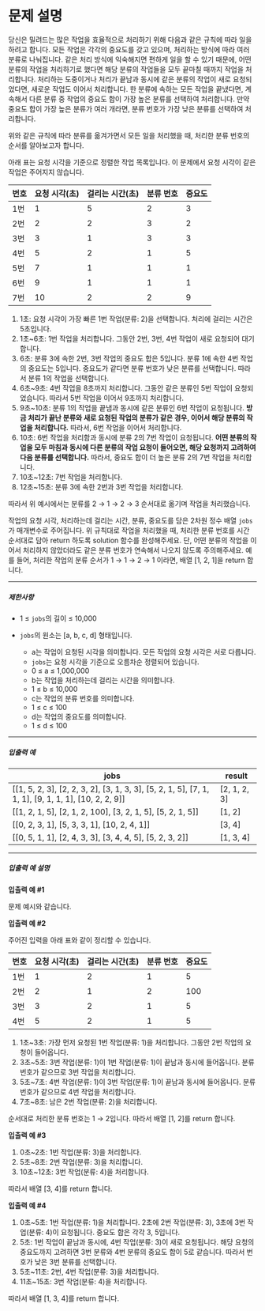 # 문제 설명

당신은 밀려드는 많은 작업을 효율적으로 처리하기 위해 다음과 같은 규칙에 따라 일을 하려고 합니다. 모든 작업은 각각의 중요도를 갖고 있으며, 처리하는 방식에 따라 여러 분류로 나눠집니다. 같은 처리 방식에 익숙해지면 편하게 일을 할 수 있기 때문에, 어떤 분류의 작업을 처리하기로 했다면 해당 분류의 작업들을 모두 끝마칠 때까지 작업을 처리합니다. 처리하는 도중이거나 처리가 끝남과 동시에 같은 분류의 작업이 새로 요청되었다면, 새로운 작업도 이어서 처리합니다. 한 분류에 속하는 모든 작업을 끝냈다면, 계속해서 다른 분류 중 작업의 중요도 합이 가장 높은 분류를 선택하여 처리합니다. 만약 중요도 합이 가장 높은 분류가 여러 개라면, 분류 번호가 가장 낮은 분류를 선택하여 처리합니다.

위와 같은 규칙에 따라 분류를 옮겨가면서 모든 일을 처리했을 때, 처리한 분류 번호의 순서를 알아보고자 합니다.

아래 표는 요청 시각을 기준으로 정렬한 작업 목록입니다. 이 문제에서 요청 시각이 같은 작업은 주어지지 않습니다.

| 번호 | 요청 시각(초) | 걸리는 시간(초) | 분류 번호 | 중요도 |
| ---- | ------------- | --------------- | --------- | ------ |
| 1번  | 1             | 5               | 2         | 3      |
| 2번  | 2             | 2               | 3         | 2      |
| 3번  | 3             | 1               | 3         | 3      |
| 4번  | 5             | 2               | 1         | 5      |
| 5번  | 7             | 1               | 1         | 1      |
| 6번  | 9             | 1               | 1         | 1      |
| 7번  | 10            | 2               | 2         | 9      |

1. 1초: 요청 시각이 가장 빠른 1번 작업(분류: 2)을 선택합니다. 처리에 걸리는 시간은 5초입니다.
2. 1초~6초: 1번 작업을 처리합니다. 그동안 2번, 3번, 4번 작업이 새로 요청되어 대기합니다.
3. 6초: 분류 3에 속한 2번, 3번 작업의 중요도 합은 5입니다. 분류 1에 속한 4번 작업의 중요도는 5입니다. 중요도가 같다면 분류 번호가 낮은 분류를 선택합니다. 따라서 분류 1의 작업을 선택합니다.
4. 6초~9초: 4번 작업을 8초까지 처리합니다. 그동안 같은 분류인 5번 작업이 요청되었습니다. 따라서 5번 작업을 이어서 9초까지 처리합니다.
5. 9초~10초: 분류 1의 작업을 끝냄과 동시에 같은 분류인 6번 작업이 요청됩니다. **방금 처리가 끝난 분류와 새로 요청된 작업의 분류가 같은 경우, 이어서 해당 분류의 작업을 처리합니다.** 따라서, 6번 작업을 이어서 처리합니다.
6. 10초: 6번 작업을 처리함과 동시에 분류 2의 7번 작업이 요청됩니다. **어떤 분류의 작업을 모두 마침과 동시에 다른 분류의 작업 요청이 들어오면, 해당 요청까지 고려하여 다음 분류를 선택합니다.** 따라서, 중요도 합이 더 높은 분류 2의 7번 작업을 처리합니다.
7. 10초~12초: 7번 작업을 처리합니다.
8. 12초~15초: 분류 3에 속한 2번과 3번 작업을 처리합니다.

따라서 위 예시에서는 분류를 2 → 1 → 2 → 3 순서대로 옮기며 작업을 처리했습니다.

작업의 요청 시각, 처리하는데 걸리는 시간, 분류, 중요도를 담은 2차원 정수 배열 `jobs`가 매개변수로 주어집니다. 위 규칙대로 작업을 처리했을 때, 처리한 분류 번호를 시간 순서대로 담아 return 하도록 solution 함수를 완성해주세요. 단, 어떤 분류의 작업을 이어서 처리하지 않았더라도 같은 분류 번호가 연속해서 나오지 않도록 주의해주세요. 예를 들어, 처리한 작업의 분류 순서가 1 → 1 → 2 → 1 이라면, 배열 [1, 2, 1]을 return 합니다.

------

##### 제한사항

- 1 ≤ `jobs`의 길이 ≤ 10,000

- `jobs`의 원소는 [a, b, c, d] 형태입니다.
  - a는 작업이 요청된 시각을 의미합니다. 모든 작업의 요청 시각은 서로 다릅니다.
  - `jobs`는 요청 시각을 기준으로 오름차순 정렬되어 있습니다.
  - 0 ≤ a ≤ 1,000,000
  - b는 작업을 처리하는데 걸리는 시간을 의미합니다.
  - 1 ≤ b ≤ 10,000
  - c는 작업의 분류 번호를 의미합니다.
  - 1 ≤ c ≤ 100
  - d는 작업의 중요도를 의미합니다.
  - 1 ≤ d ≤ 100

------

##### 입출력 예

| jobs                                                         | result       |
| ------------------------------------------------------------ | ------------ |
| [[1, 5, 2, 3], [2, 2, 3, 2], [3, 1, 3, 3], [5, 2, 1, 5], [7, 1, 1, 1], [9, 1, 1, 1], [10, 2, 2, 9]] | [2, 1, 2, 3] |
| [[1, 2, 1, 5], [2, 1, 2, 100], [3, 2, 1, 5], [5, 2, 1, 5]]   | [1, 2]       |
| [[0, 2, 3, 1], [5, 3, 3, 1], [10, 2, 4, 1]]                  | [3, 4]       |
| [[0, 5, 1, 1], [2, 4, 3, 3], [3, 4, 4, 5], [5, 2, 3, 2]]     | [1, 3, 4]    |

------

##### 입출력 예 설명

**입출력 예 #1**

문제 예시와 같습니다.

**입출력 예 #2**

주어진 입력을 아래 표와 같이 정리할 수 있습니다.

| 번호 | 요청 시각(초) | 걸리는 시간(초) | 분류 번호 | 중요도 |
| ---- | ------------- | --------------- | --------- | ------ |
| 1번  | 1             | 2               | 1         | 5      |
| 2번  | 2             | 1               | 2         | 100    |
| 3번  | 3             | 2               | 1         | 5      |
| 4번  | 5             | 2               | 1         | 5      |

1. 1초~3초: 가장 먼저 요청된 1번 작업(분류: 1)을 처리합니다. 그동안 2번 작업의 요청이 들어옵니다.
2. 3초~5초: 3번 작업(분류: 1)이 1번 작업(분류: 1)이 끝남과 동시에 들어옵니다. 분류 번호가 같으므로 3번 작업을 처리합니다.
3. 5초~7초: 4번 작업(분류: 1)이 3번 작업(분류: 1)이 끝남과 동시에 들어옵니다. 분류 번호가 같으므로 4번 작업을 처리합니다.
4. 7초~8초: 남은 2번 작업(분류: 2)을 처리합니다.

순서대로 처리한 분류 번호는 1 → 2입니다. 따라서 배열 [1, 2]를 return 합니다.

**입출력 예 #3**

1. 0초~2초: 1번 작업(분류: 3)을 처리합니다.
2. 5초~8초: 2번 작업(분류: 3)을 처리합니다.
3. 10초~12초: 3번 작업(분류: 4)을 처리합니다.

따라서 배열 [3, 4]를 return 합니다.

**입출력 예 #4**

1. 0초~5초: 1번 작업(분류: 1)을 처리합니다. 2초에 2번 작업(분류: 3), 3초에 3번 작업(분류: 4)이 요청됩니다. 중요도 합은 각각 3, 5입니다.
2. 5초: 1번 작업이 끝남과 동시에, 4번 작업(분류: 3)이 새로 요청됩니다. 해당 요청의 중요도까지 고려하면 3번 분류와 4번 분류의 중요도 합이 5로 같습니다. 따라서 번호가 낮은 3번 분류를 선택합니다.
3. 5초~11초: 2번, 4번 작업(분류: 3)을 처리합니다.
4. 11초~15초: 3번 작업(분류: 4)을 처리합니다.

따라서 배열 [1, 3, 4]를 return 합니다.